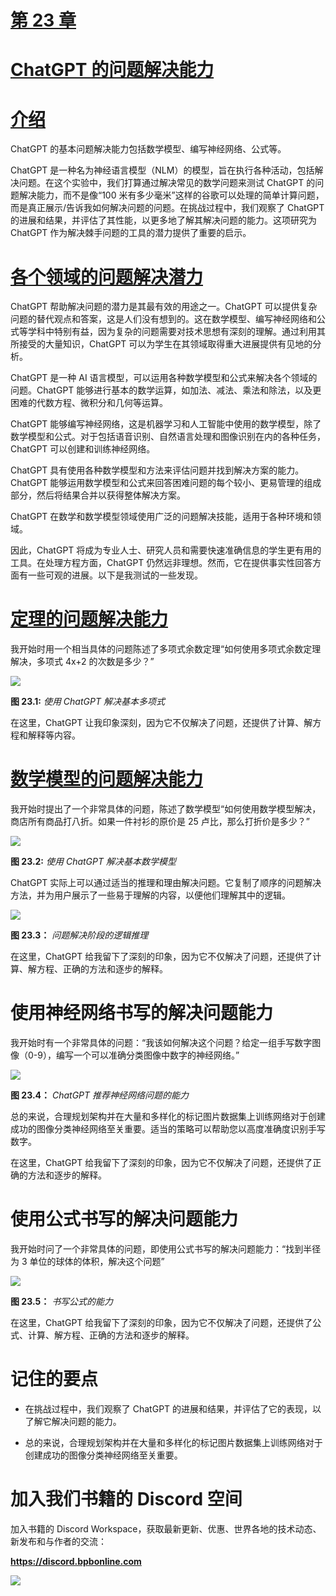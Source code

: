 # [第 23 章](toc.xhtml#c23)

# [ChatGPT 的问题解决能力](toc.xhtml#c23)

# [介绍](toc.xhtml#s195a)

ChatGPT 的基本问题解决能力包括数学模型、编写神经网络、公式等。

ChatGPT 是一种名为神经语言模型（NLM）的模型，旨在执行各种活动，包括解决问题。在这个实验中，我们打算通过解决常见的数学问题来测试 ChatGPT 的问题解决能力，而不是像“100 米有多少毫米”这样的谷歌可以处理的简单计算问题，而是真正展示/告诉我如何解决问题的问题。在挑战过程中，我们观察了 ChatGPT 的进展和结果，并评估了其性能，以更多地了解其解决问题的能力。这项研究为 ChatGPT 作为解决棘手问题的工具的潜力提供了重要的启示。

# [各个领域的问题解决潜力](toc.xhtml#s196a)

ChatGPT 帮助解决问题的潜力是其最有效的用途之一。ChatGPT 可以提供复杂问题的替代观点和答案，这是人们没有想到的。这在数学模型、编写神经网络和公式等学科中特别有益，因为复杂的问题需要对技术思想有深刻的理解。通过利用其所接受的大量知识，ChatGPT 可以为学生在其领域取得重大进展提供有见地的分析。

ChatGPT 是一种 AI 语言模型，可以运用各种数学模型和公式来解决各个领域的问题。ChatGPT 能够进行基本的数学运算，如加法、减法、乘法和除法，以及更困难的代数方程、微积分和几何等运算。

ChatGPT 能够编写神经网络，这是机器学习和人工智能中使用的数学模型，除了数学模型和公式。对于包括语音识别、自然语言处理和图像识别在内的各种任务，ChatGPT 可以创建和训练神经网络。

ChatGPT 具有使用各种数学模型和方法来评估问题并找到解决方案的能力。ChatGPT 能够运用数学模型和公式来回答困难问题的每个较小、更易管理的组成部分，然后将结果合并以获得整体解决方案。

ChatGPT 在数学和数学模型领域使用广泛的问题解决技能，适用于各种环境和领域。

因此，ChatGPT 将成为专业人士、研究人员和需要快速准确信息的学生更有用的工具。在处理方程方面，ChatGPT 仍然远非理想。然而，它在提供事实性回答方面有一些可观的进展。以下是我测试的一些发现。

# [定理的问题解决能力](toc.xhtml#s197a)

我开始时用一个相当具体的问题陈述了多项式余数定理“如何使用多项式余数定理解决，多项式 4x+2 的次数是多少？”

![](images/Figure-23.1.jpg)

**图 23.1:** *使用 ChatGPT 解决基本多项式*

在这里，ChatGPT 让我印象深刻，因为它不仅解决了问题，还提供了计算、解方程和解释等内容。

# [数学模型的问题解决能力](toc.xhtml#s198a)

我开始时提出了一个非常具体的问题，陈述了数学模型“如何使用数学模型解决，商店所有商品打八折。如果一件衬衫的原价是 25 卢比，那么打折价是多少？”

![](images/Figure-23.2.jpg)

**图 23.2:** *使用 ChatGPT 解决基本数学模型*

ChatGPT 实际上可以通过适当的推理和理由解决问题。它复制了顺序的问题解决方法，并为用户展示了一些易于理解的内容，以便他们理解其中的逻辑。

![](images/Figure-23.3.jpg)

**图 23.3：** *问题解决阶段的逻辑推理*

在这里，ChatGPT 给我留下了深刻的印象，因为它不仅解决了问题，还提供了计算、解方程、正确的方法和逐步的解释。

# 使用神经网络书写的解决问题能力

我开始时有一个非常具体的问题：“我该如何解决这个问题？给定一组手写数字图像（0-9），编写一个可以准确分类图像中数字的神经网络。”

![](images/Figure-23.4.jpg)

**图 23.4：** *ChatGPT 推荐神经网络问题的能力*

总的来说，合理规划架构并在大量和多样化的标记图片数据集上训练网络对于创建成功的图像分类神经网络至关重要。适当的策略可以帮助您以高度准确度识别手写数字。

在这里，ChatGPT 给我留下了深刻的印象，因为它不仅解决了问题，还提供了正确的方法和逐步的解释。

# 使用公式书写的解决问题能力

我开始时问了一个非常具体的问题，即使用公式书写的解决问题能力：“找到半径为 3 单位的球体的体积，解决这个问题”

![](images/Figure-23.5.jpg)

**图 23.5：** *书写公式的能力*

在这里，ChatGPT 给我留下了深刻的印象，因为它不仅解决了问题，还提供了公式、计算、解方程、正确的方法和逐步的解释。

# 记住的要点

+   在挑战过程中，我们观察了 ChatGPT 的进展和结果，并评估了它的表现，以了解它解决问题的能力。

+   总的来说，合理规划架构并在大量和多样化的标记图片数据集上训练网络对于创建成功的图像分类神经网络至关重要。

# 加入我们书籍的 Discord 空间

加入书籍的 Discord Workspace，获取最新更新、优惠、世界各地的技术动态、新发布和与作者的交流：

**https://discord.bpbonline.com**

![](images/dis.jpg)
